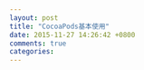 ```yaml
---
layout: post
title: "CocoaPods基本使用"
date: 2015-11-27 14:26:42 +0800
comments: true
categories: 
---
```

